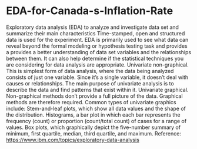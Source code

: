 # EDA-for-Canada-s-Inflation-Rate
Exploratory data analysis (EDA) to analyze and investigate data set and summarize their main characteristics
Time-stamped, open and structured data is used for the experiment.
EDA is primarily used to see what data can reveal beyond the formal modeling or hypothesis testing task and provides a provides a better understanding of data set variables and the relationships between them. It can also help determine if the statistical techniques you are considering for data analysis are appropriate. Univariate non-graphical. This is simplest form of data analysis, where the data being analyzed consists of just one variable. Since it’s a single variable, it doesn’t deal with causes or relationships. The main purpose of univariate analysis is to describe the data and find patterns that exist within it. Univariate graphical. Non-graphical methods don’t provide a full picture of the data. Graphical methods are therefore required. Common types of univariate graphics include: Stem-and-leaf plots, which show all data values and the shape of the distribution. Histograms, a bar plot in which each bar represents the frequency (count) or proportion (count/total count) of cases for a range of values. Box plots, which graphically depict the five-number summary of minimum, first quartile, median, third quartile, and maximum.
Reference: https://www.ibm.com/topics/exploratory-data-analysis

